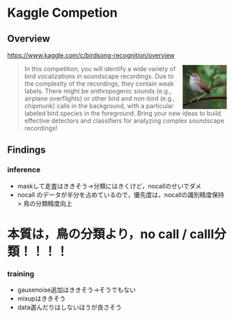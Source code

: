 # Kaggle Competion

## Overview
https://www.kaggle.com/c/birdsong-recognition/overview

<img src="https://github.com/root4kaido/Cornell-Birdcall-Identification/blob/master/Material/bird.png" width=20%, align=right>

> In this competition, you will identify a wide variety of bird vocalizations in soundscape recordings. Due to the complexity of the recordings, they contain weak labels. There might be anthropogenic sounds (e.g., airplane overflights) or other bird and non-bird (e.g., chipmunk) calls in the background, with a particular labeled bird species in the foreground. Bring your new ideas to build effective detectors and classifiers for analyzing complex soundscape recordings!

## Findings

### inference
- maskして走査はききそう→分類にはきくけど，nocallのせいでダメ
- nocall のデータが半分を占めているので，優先度は，nocallの識別精度保持 > 鳥の分類精度向上

# 本質は，鳥の分類より，no call / calll分類！！！！


### training
- gausenoise追加はききそう→そうでもない
- mixupはききそう
- data選んだりはしないほうが良さそう
